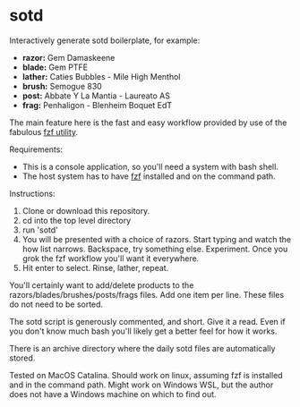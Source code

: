 # sotd

Interactively generate sotd boilerplate, for example:

* **razor:** Gem Damaskeene
* **blade:** Gem PTFE
* **lather:** Caties Bubbles - Mile High Menthol
* **brush:** Semogue 830
* **post:** Abbate Y La Mantia - Laureato AS
* **frag:** Penhaligon - Blenheim Boquet EdT

The main feature here is the fast and easy workflow provided by use of the fabulous [fzf utility](https://github.com/junegunn/fzf).

Requirements:
* This is a console application, so you'll need a system with bash shell.
* The host system has to have [fzf](https://github.com/junegunn/fzf) installed and on the command path.

Instructions:
1. Clone or download this repository.
1. cd into the top level directory
1. run 'sotd'
1. You will be presented with a choice of razors. Start typing and watch the how list narrows. Backspace, try something else. Experiment. Once you grok the fzf workflow you'll want it everywhere.
1. Hit enter to select. Rinse, lather, repeat.

You'll certainly want to add/delete products to the razors/blades/brushes/posts/frags files.  Add one item per line. These files do not need to be sorted.

The sotd script is generously commented, and short. Give it a read. Even if you don't know much bash you'll likely get a better feel for how it works.

There is an archive directory where the daily sotd files are automatically stored.

Tested on MacOS Catalina. Should work on linux, assuming fzf is installed and in the command path. Might work on Windows WSL, but the author does not have a Windows machine on which to find out.
